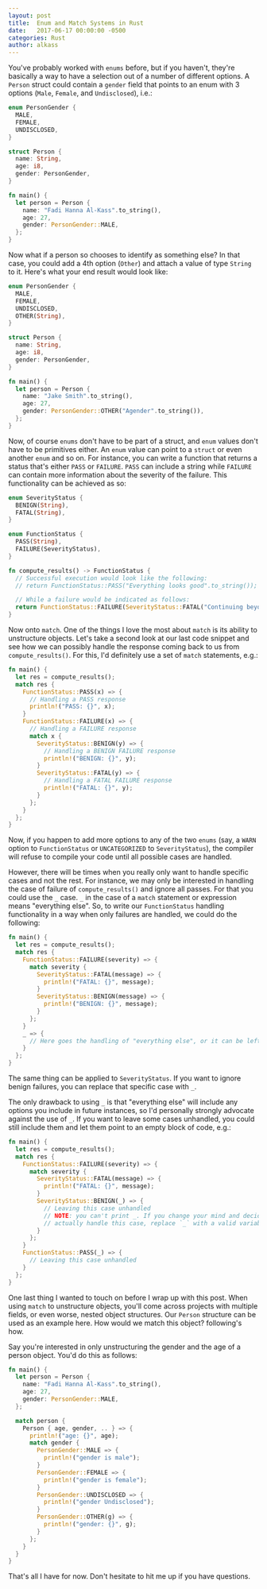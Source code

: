```yaml
---
layout: post
title:  Enum and Match Systems in Rust
date:   2017-06-17 00:00:00 -0500
categories: Rust
author: alkass
---
```


  You've probably worked with `enums` before, but if you haven't, they're basically a way to have a selection out of a number of different options. A `Person` struct could contain a `gender` field that points to an enum with 3 options (`Male`, `Female`, and `Undisclosed`), i.e.:

  ```rust
  enum PersonGender {
    MALE,
    FEMALE,
    UNDISCLOSED,
  }

  struct Person {
    name: String,
    age: i8,
    gender: PersonGender,
  }

  fn main() {
    let person = Person {
      name: "Fadi Hanna Al-Kass".to_string(),
      age: 27,
      gender: PersonGender::MALE,
    };
  }
  ```

  Now what if a person so chooses to identify as something else? In that case, you could add a 4th option (`Other`) and attach a value of type `String` to it. Here's what your end result would look like:

  ```rust
  enum PersonGender {
    MALE,
    FEMALE,
    UNDISCLOSED,
    OTHER(String),
  }

  struct Person {
    name: String,
    age: i8,
    gender: PersonGender,
  }

  fn main() {
    let person = Person {
      name: "Jake Smith".to_string(),
      age: 27,
      gender: PersonGender::OTHER("Agender".to_string()),
    };
  }
  ```

  Now, of course `enums` don't have to be part of a struct, and `enum` values don't have to be primitives either. An `enum` value can point to a `struct` or even another `enum` and so on. For instance, you can write a function that returns a status that's either `PASS` or `FAILURE`. `PASS` can include a string while `FAILURE` can contain more information about the severity of the failure. This functionality can be achieved as so:

  ```rust
  enum SeverityStatus {
    BENIGN(String),
    FATAL(String),
  }

  enum FunctionStatus {
    PASS(String),
    FAILURE(SeverityStatus),
  }

  fn compute_results() -> FunctionStatus {
    // Successful execution would look like the following:
    // return FunctionStatus::PASS("Everything looks good".to_string());

    // While a failure would be indicated as follows:
    return FunctionStatus::FAILURE(SeverityStatus::FATAL("Continuing beyond this point will cause more damage to the hardware".to_string()));
  }
  ```

  Now onto `match`. One of the things I love the most about `match` is its ability to unstructure objects. Let's take a second look at our last code snippet and see how we can possibly handle the response coming back to us from `compute_results()`. For this, I'd definitely use a set of `match` statements, e.g.:

  ```rust
  fn main() {
    let res = compute_results();
    match res {
      FunctionStatus::PASS(x) => {
        // Handling a PASS response
        println!("PASS: {}", x);
      }
      FunctionStatus::FAILURE(x) => {
        // Handling a FAILURE response
        match x {
          SeverityStatus::BENIGN(y) => {
            // Handling a BENIGN FAILURE response
            println!("BENIGN: {}", y);
          }
          SeverityStatus::FATAL(y) => {
            // Handling a FATAL FAILURE response
            println!("FATAL: {}", y);
          }
        };
      }
    };
  }
  ```

  Now, if you happen to add more options to any of the two `enums` (say, a `WARN` option to `FunctionStatus` or `UNCATEGORIZED` to `SeverityStatus`), the compiler will refuse to compile your code until all possible cases are handled.

  However, there will be times when you really only want to handle specific cases and not the rest. For instance, we may only be interested in handling the case of failure of `compute_results()` and ignore all passes. For that you could use the `_` case. `_` in the case of a `match` statement or expression means "everything else". So, to write our `FunctionStatus` handling functionality in a way when only failures are handled, we could do the following:

  ```rust
  fn main() {
    let res = compute_results();
    match res {
      FunctionStatus::FAILURE(severity) => {
        match severity {
          SeverityStatus::FATAL(message) => {
            println!("FATAL: {}", message);
          }
          SeverityStatus::BENIGN(message) => {
            println!("BENIGN: {}", message);
          }
        };
      }
      _ => {
        // Here goes the handling of "everything else", or it can be left out completely
      }
    };
  }
  ```

  The same thing can be applied to `SeverityStatus`. If you want to ignore benign failures, you can replace that specific case with `_`.

  The only drawback to using `_` is that "everything else" will include any options you include in future instances, so I'd personally strongly advocate against the use of `_`. If you want to leave some cases unhandled, you could still include them and let them point to an empty block of code, e.g.:

  ```rust
  fn main() {
    let res = compute_results();
    match res {
      FunctionStatus::FAILURE(severity) => {
        match severity {
          SeverityStatus::FATAL(message) => {
            println!("FATAL: {}", message);
          }
          SeverityStatus::BENIGN(_) => {
            // Leaving this case unhandled
            // NOTE: you can't print _. If you change your mind and decide to
            // actually handle this case, replace `_` with a valid variable name.
          }
        };
      }
      FunctionStatus::PASS(_) => {
        // Leaving this case unhandled
      }
    };
  }
  ```

  One last thing I wanted to touch on before I wrap up with this post. When using `match` to unstructure objects, you'll come across projects with multiple fields, or even worse, nested object structures. Our `Person` structure can be used as an example here. How would we match this object? following's how.

  Say you're interested in only unstructuring the gender and the age of a person object. You'd do this as follows:

  ```rust
  fn main() {
    let person = Person {
      name: "Fadi Hanna Al-Kass".to_string(),
      age: 27,
      gender: PersonGender::MALE,
    };

    match person {
      Person { age, gender, .. } => {
        println!("age: {}", age);
        match gender {
          PersonGender::MALE => {
            println!("gender is male");
          }
          PersonGender::FEMALE => {
            println!("gender is female");
          }
          PersonGender::UNDISCLOSED => {
            println!("gender Undisclosed");
          }
          PersonGender::OTHER(g) => {
            println!("gender: {}", g);
          }
        };
      }
    }
  }
  ```

  That's all I have for now. Don't hesitate to hit me up if you have questions.
